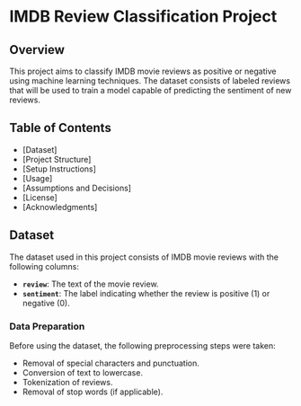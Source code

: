 # IMDB Review Classification Project

## Overview

This project aims to classify IMDB movie reviews as positive or negative using machine learning techniques. The dataset consists of labeled reviews that will be used to train a model capable of predicting the sentiment of new reviews.

## Table of Contents

- [Dataset]
- [Project Structure]
- [Setup Instructions]
- [Usage]
- [Assumptions and Decisions]
- [License]
- [Acknowledgments]

## Dataset

The dataset used in this project consists of IMDB movie reviews with the following columns:
- **`review`**: The text of the movie review.
- **`sentiment`**: The label indicating whether the review is positive (1) or negative (0).

### Data Preparation

Before using the dataset, the following preprocessing steps were taken:
- Removal of special characters and punctuation.
- Conversion of text to lowercase.
- Tokenization of reviews.
- Removal of stop words (if applicable).


<!---
cptrogers-vivek/cptrogers-vivek is a ✨ special ✨ repository because its `README.md` (this file) appears on your GitHub profile.
You can click the Preview link to take a look at your changes.
--->
